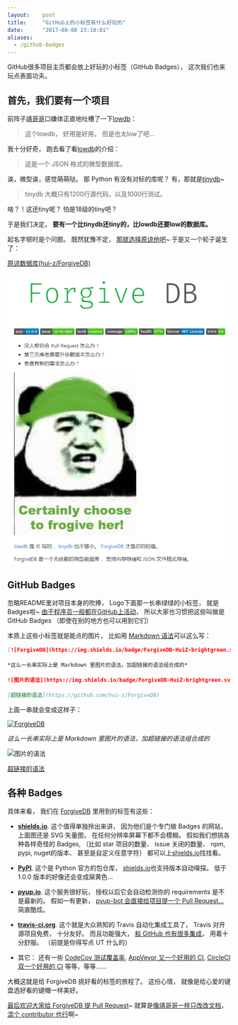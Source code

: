 ```yaml
---
layout:    post
title:     "GitHub上的小标签有什么好玩的"
date:      "2017-08-08 23:10:01"
aliases:
  - /github-badges
---
```


GitHub很多项目主页都会放上好玩的小标签（GitHub Badges），
这次我们也来玩点表面功夫。

<!--MORE-->

## 首先，我们要有一个项目

前阵子[靖哥哥][jkzing]口嫌体正直地吐槽了一下[lowdb][lowdb]：

> 这个lowdb，
> 好用是好用，
> 但是也太low了吧...

我十分好奇，
跑去看了看[lowdb][lowdb]的介绍：

> 这是一个 JSON 格式的微型数据库。

诶，微型诶，感觉萌萌哒。
那 Python 有没有对标的库呢？
有，那就是[tinydb][tinydb]~

> tinydb 大概只有1200行源代码，以及1000行测试。

啥？！这还tiny呢？
怕是18级的tiny吧？

于是我们决定，
**要有一个比tinydb还tiny的，比lowdb还要low的数据库。**

起名字顿时是个问题。
既然犹豫不定，
[那就选择原谅他吧][forgive-meme]~
于是又一个轮子诞生了：

[原谅数据库(hui-z/ForgiveDB)][forgivedb]

![readme][readme]


## GitHub Badges

忽略README里对项目本身的吹捧，
Logo下面那一长串绿绿的小标签，
就是Badges啦~
[由于程序员一般都在GitHub上活动][github]，
所以大家也习惯把这些叫做是GitHub Badges
（即使在别的地方也可以用到它们）

本质上这些小标签就是能点的图片，
比如用 [Markdown 语法][markdown]可以这么写：

```markdown
[![ForgiveDB](https://img.shields.io/badge/ForgiveDB-HuiZ-brightgreen.svg)](https://github.com/hui-z/ForgiveDB)

*这么一长串实际上是 Markdown 里图片的语法，加超链接的语法组合成的*

![图片的语法](https://img.shields.io/badge/ForgiveDB-HuiZ-brightgreen.svg)

[超链接的语法](https://github.com/hui-z/ForgiveDB)
```

上面一串就会变成这样子：

[![ForgiveDB](https://img.shields.io/badge/ForgiveDB-HuiZ-brightgreen.svg)](https://github.com/hui-z/ForgiveDB)

*这么一长串实际上是 Markdown 里图片的语法，加超链接的语法组合成的*

![图片的语法](https://img.shields.io/badge/ForgiveDB-HuiZ-brightgreen.svg)

[超链接的语法](https://github.com/hui-z/ForgiveDB)


## 各种 Badges

具体来看，
我们在 [ForgiveDB][forgivedb] 里用到的标签有这些：

* [**shields.io**][shields.io].
这个值得单独拎出来讲，
因为他们是个专门做 Badges 的网站，
上面图还是 SVG 矢量图，
在任何分辨率屏幕下都不会模糊。
假如我们想挑各种各样奇怪的 Badges,
（比如 star 项目的数量、
issue 关闭的数量、
npm, pypi, nuget的版本、
甚至是自定义任意字符）
都可以上[shields.io][shields.io]找找看。

* [**PyPI**][pypi].
这个是 Python 官方的包仓库，
[shields.io][shields.io]也支持版本自动嗅探。
低于 1.0.0 版本的好像还会变成屎黄色…

* [**pyup.io**][pyup].
这个服务很好玩，
授权以后它会自动检测你的 requirements 是不是最新的。
假如一有更新，
[pyup-bot 会直接给项目提一个 Pull Request...][pyup-pr]
简直酷炫。

* [**travis-ci.org**][travis].
这个就是大众熟知的 Travis 自动化集成工具了，
Travis 对开源项目免费，
十分友好。
而且功能强大，
[和 GitHub 也有很多集成][github-travis]，
用着十分舒服。
（前提是你得写点 UT 什么的）

* 其它：
还有一些 [CodeCov 测试覆盖率][codecov],
[AppVeyor 又一个好用的 CI][appveyor],
[CircleCI 双一个好用的 CI][circle-ci]
等等，等等……


大概这就是给 ForgiveDB 挑好看的标签的旅程了。
这份心情，
就像是给心爱的键盘选好看的键帽一样美好。

[最后欢迎大家给 ForgiveDB 提 Pull Request][forgivedb]~
就算是[像靖哥哥一样只改改文档][doc-only-pr]，
[混个 contributor 也行][contributor]啊~

[jkzing]: http://www.jingkaizhao.com/
[lowdb]: https://github.com/typicode/lowdb
[tinydb]: http://tinydb.readthedocs.io/en/latest/intro.html
[forgive-meme]: /forgive-her-meme
[forgivedb]: https://github.com/hui-z/ForgiveDB
[readme]: /assets/pics/github/forgive.jpg
[github]: /how-i-use-github
[markdown]: /hrbp-and-markdown
[shields.io]: https://shields.io/
[pypi]: https://pypi.python.org/pypi/forgive
[pyup]: https://pyup.io/repos/github/hui-z/ForgiveDB/
[pyup-pr]: https://github.com/hui-z/ForgiveDB/pull/7
[travis]: https://travis-ci.org/hui-z/ForgiveDB
[github-travis]: https://github.com/marketplace/travis-ci
[codecov]: https://codecov.io/github/hui-z/ForgiveDB?branch=master
[appveyor]: https://www.appveyor.com/
[circle-ci]: https://circleci.com/
[doc-only-pr]: https://github.com/hui-z/ForgiveDB/pull/8
[contributor]: https://github.com/hui-z/ForgiveDB/graphs/contributors

